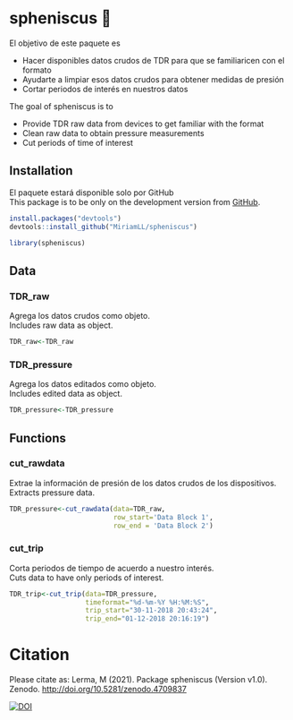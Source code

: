 
# spheniscus 🐧

El objetivo de este paquete es  
- Hacer disponibles datos crudos de TDR para que se familiaricen con el
formato  
- Ayudarte a limpiar esos datos crudos para obtener medidas de presión  
- Cortar periodos de interés en nuestros datos

The goal of spheniscus is to  
- Provide TDR raw data from devices to get familiar with the format  
- Clean raw data to obtain pressure measurements  
- Cut periods of time of interest

## Installation

El paquete estará disponible solo por GitHub <br> This package is to be
only on the development version from [GitHub](https://github.com/).

``` r
install.packages("devtools")
devtools::install_github("MiriamLL/spheniscus")
```

``` r
library(spheniscus)
```

## Data

### TDR\_raw

Agrega los datos crudos como objeto. <br> Includes raw data as object.

``` r
TDR_raw<-TDR_raw
```

### TDR\_pressure

Agrega los datos editados como objeto. <br> Includes edited data as
object.

``` r
TDR_pressure<-TDR_pressure
```

## Functions

### cut\_rawdata

Extrae la información de presión de los datos crudos de los
dispositivos. <br> Extracts pressure data.

``` r
TDR_pressure<-cut_rawdata(data=TDR_raw, 
                          row_start='Data Block 1', 
                          row_end = 'Data Block 2')
```

### cut\_trip

Corta periodos de tiempo de acuerdo a nuestro interés. <br> Cuts data to
have only periods of interest.

``` r
TDR_trip<-cut_trip(data=TDR_pressure,
                   timeformat="%d-%m-%Y %H:%M:%S",
                   trip_start="30-11-2018 20:43:24",
                   trip_end="01-12-2018 20:16:19")
```

# Citation

Please citate as: Lerma, M (2021). Package spheniscus (Version v1.0).
Zenodo. <http://doi.org/10.5281/zenodo.4709837>

[![DOI](https://zenodo.org/badge/360213200.svg)](https://zenodo.org/badge/latestdoi/360213200)
